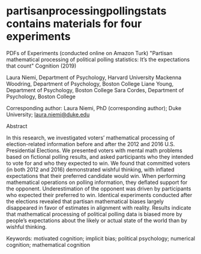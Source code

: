 # partisanprocessingpollingstats contains materials for four experiments 

PDFs of Experiments (conducted online on Amazon Turk)
"Partisan mathematical processing of political polling statistics: It’s the expectations that count"
Cognition (2019)

Laura Niemi, Department of Psychology, Harvard University
Mackenna Woodring, Department of Psychology, Boston College
Liane Young, Department of Psychology, Boston College
Sara Cordes, Department of Psychology, Boston College

Corresponding author:
Laura Niemi, PhD (corresponding author); Duke University; laura.niemi@duke.edu

Abstract 

In this research, we investigated voters’ mathematical processing of election-related information before and after the 2012 and 2016 U.S. Presidential Elections. We presented voters with mental math problems based on fictional polling results, and asked participants who they intended to vote for and who they expected to win. We found that committed voters (in both 2012 and 2016) demonstrated wishful thinking, with inflated expectations that their preferred candidate would win. When performing mathematical operations on polling information, they deflated support for the opponent. Underestimation of the opponent was driven by participants who expected their preferred to win. Identical experiments conducted after the elections revealed that partisan mathematical biases largely disappeared in favor of estimates in alignment with reality. Results indicate that mathematical processing of political polling data is biased more by people’s expectations about the likely or actual state of the world than by wishful thinking.  
  
Keywords: motivated cognition; implicit bias; political psychology; numerical cognition; mathematical cognition


